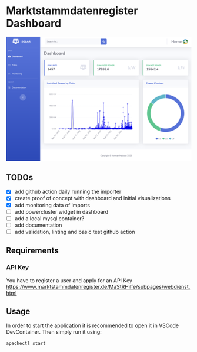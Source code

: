 # Marktstammdatenregister Dashboard

![Preview](https://raw.githubusercontent.com/norman27/marktstammdatenregister/main/docs/preview.png)

## TODOs
- [x] add github action daily running the importer
- [x] create proof of concept with dashboard and initial visualizations
- [x] add monitoring data of imports
- [ ] add powercluster widget in dashboard
- [ ] add a local mysql container?
- [ ] add documentation
- [ ] add validation, linting and basic test github action

## Requirements
### API Key
You have to register a user and apply for an API Key https://www.marktstammdatenregister.de/MaStRHilfe/subpages/webdienst.html

## Usage
In order to start the application it is recommended to open it in VSCode DevContainer. Then simply run it using:

```shell
apachectl start
```